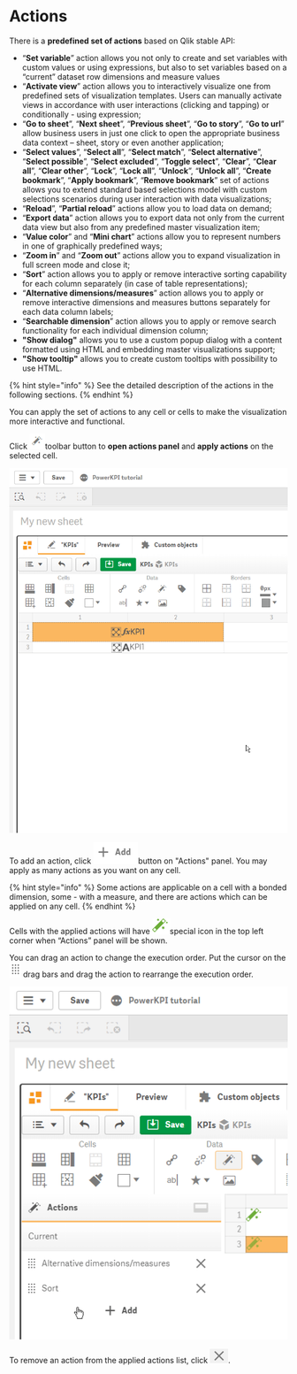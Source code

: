 # Actions


There is a **predefined set of actions** based on Qlik stable API:

* “**Set variable**” action allows you not only to create and set variables with custom values or using expressions, but also to set variables based on a “current” dataset row dimensions and measure values
* “**Activate view**” action allows you to interactively visualize one from predefined sets of visualization templates. Users can manually activate views in accordance with user interactions \(clicking and tapping\) or conditionally - using expression;
* “**Go to sheet**”, “**Next sheet**”, “**Previous sheet**”, “**Go to story**”, “**Go to url**” allow business users in just one click to open the appropriate business data context – sheet, story or even another application;
* “**Select values**”, “**Select all**”, “**Select match**”, “**Select alternative**”, “**Select possible**”, “**Select excluded**”, “**Toggle select**”, “**Clear**”, “**Clear all**”, “**Clear other**”, “**Lock**”, “**Lock all**”, “**Unlock**”, “**Unlock all**”, “**Create bookmark**”, “**Apply bookmark**”, “**Remove bookmark**” set of actions allows you to extend standard based selections model with custom selections scenarios during user interaction with data visualizations;
* “**Reload**”, “**Partial reload**” actions allow you to load data on demand;
* “**Export data**” action allows you to export data not only from the current data view but also from any predefined master visualization item;
* “**Value color**” and “**Mini chart**” actions allow you to represent numbers in one of graphically predefined ways;
* “**Zoom in**” and “**Zoom out**” actions allow you to expand visualization in full screen mode and close it;
* “**Sort**” action allows you to apply or remove interactive sorting capability for each column separately \(in case of table representations\);
* “**Alternative dimensions/measures**” action allows you to apply or remove interactive dimensions and measures buttons separately for each data column labels;
* “**Searchable dimension**” action allows you to apply or remove search functionality for each individual dimension column;
* **"Show dialog"** allows you to use a custom popup dialog with a content formatted using HTML and embedding master visualizations support;
* **"Show tooltip"** allows you to create custom tooltips with possibility to use HTML.

{% hint style="info" %}
See the detailed description of the actions in the following sections.
{% endhint %}

You can apply the set of actions to any cell or cells to make the visualization more interactive and functional.

Click ![](../.gitbook/assets/image%20%282%29.png)toolbar  button to **open actions panel** and **apply actions** on the selected cell.

![](../.gitbook/assets/2019-04-02_15-40-33.gif)

To add an action, click ![](../.gitbook/assets/image%20%287%29.png)button on "Actions" panel. You may apply as many actions as you want on any cell.

{% hint style="info" %}
Some actions are applicable on a cell with a bonded dimension, some - with a measure, and there are actions which can be applied on any cell.
{% endhint %}

Cells with the applied actions will have ![](../.gitbook/assets/image%20%2886%29.png)special icon in the top left corner when “Actions” panel will be shown.

You can drag an action to change the execution order. Put the cursor on the ![](../.gitbook/assets/image%20%28131%29.png) drag bars and drag the action to rearrange the execution order.

![](../.gitbook/assets/2019-04-02_17-34-28.gif)

To remove an action from the applied actions list, click ![](../.gitbook/assets/image%20%28110%29.png).


